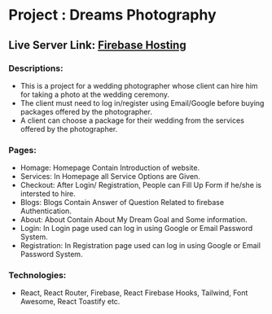 # Project : Dreams Photography 

## Live Server Link: [Firebase Hosting](https://dreams-photography-786.web.app/)

### Descriptions:
* This is a project for a wedding photographer whose client can hire him for taking a photo at the wedding ceremony. 
* The client must need to log in/register using Email/Google before buying packages offered by the photographer.
* A client can choose a package for their wedding from the services offered by the photographer.
 
### Pages:
* Homage: Homepage Contain Introduction of website.
* Services: In Homepage all Service Options are Given.
* Checkout: After Login/ Registration, People can Fill Up Form if he/she is intersted to hire.
* Blogs: Blogs Contain Answer of Question Related to firebase Authentication.
* About: About Contain About My Dream Goal and Some information.
* Login: In Login page used can log in using Google or Email Password System.
* Registration: In Registration page used can log in using Google or Email Password System.


### Technologies:
* React, React Router, Firebase, React Firebase Hooks, Tailwind, Font Awesome, React Toastify etc.
